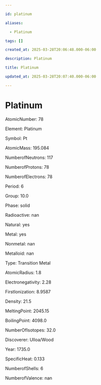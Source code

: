 ```yaml
---

id: platinum

aliases:

  - Platinum

tags: []

created_at: 2025-03-28T20:06:48.000-06:00

description: Platinum

title: Platinum

updated_at: 2025-03-28T20:07:40.000-06:00

---
```




# Platinum

AtomicNumber: 78

Element: Platinum

Symbol: Pt

AtomicMass: 195.084

NumberofNeutrons: 117

NumberofProtons: 78

NumberofElectrons: 78

Period: 6

Group: 10.0

Phase: solid

Radioactive: nan

Natural: yes

Metal: yes

Nonmetal: nan

Metalloid: nan

Type: Transition Metal

AtomicRadius: 1.8

Electronegativity: 2.28

FirstIonization: 8.9587

Density: 21.5

MeltingPoint: 2045.15

BoilingPoint: 4098.0

NumberOfIsotopes: 32.0

Discoverer: Ulloa/Wood

Year: 1735.0

SpecificHeat: 0.133

NumberofShells: 6

NumberofValence: nan

